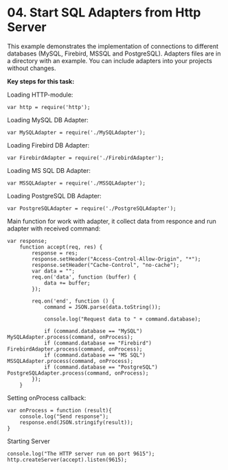# 04. Start SQL Adapters from Http Server

This example demonstrates the implementation of connections to different databases (MySQL, Firebird, MSSQL and PostgreSQL). Adapters files are in a directory with an example. You can include adapters into your projects without changes.

**Key steps for this task:**

Loading HTTP-module:

    var http = require('http');

Loading MySQL DB Adapter:

    var MySQLAdapter = require('./MySQLAdapter');

Loading Firebird DB Adapter:

    var FirebirdAdapter = require('./FirebirdAdapter');

Loading MS SQL DB Adapter:

    var MSSQLAdapter = require('./MSSQLAdapter');

Loading PostgreSQL DB Adapter:

    var PostgreSQLAdapter = require('./PostgreSQLAdapter');

Main function for work with adapter, it collect data from responce and run adapter with received command:

    var response;
        function accept(req, res) {
            response = res;
            response.setHeader("Access-Control-Allow-Origin", "*");
            response.setHeader("Cache-Control", "no-cache");
            var data = "";
            req.on('data', function (buffer) {
                data += buffer;
            });
        
            req.on('end', function () {
                command = JSON.parse(data.toString());
        
        		console.log("Request data to " + command.database);
        		
                if (command.database == "MySQL") MySQLAdapter.process(command, onProcess);
                if (command.database == "Firebird") FirebirdAdapter.process(command, onProcess);
                if (command.database == "MS SQL") MSSQLAdapter.process(command, onProcess);
                if (command.database == "PostgreSQL") PostgreSQLAdapter.process(command, onProcess);
            });
        }

Setting onProcess callback:

    var onProcess = function (result){
    	console.log("Send response");
        response.end(JSON.stringify(result));
    }

Starting Server

    console.log("The HTTP server run on port 9615");
    http.createServer(accept).listen(9615);
